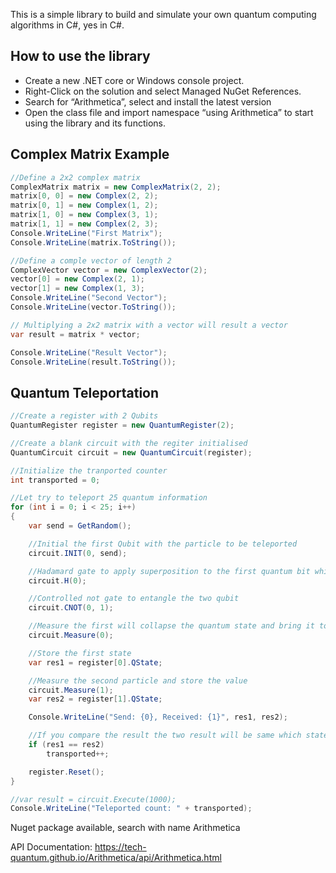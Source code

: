 This is a simple library to build and simulate your own quantum computing algorithms in C#, yes in C#.

## How to use the library
* Create a new .NET core or Windows console project.
* Right-Click on the solution and select Managed NuGet References.
* Search for “Arithmetica”, select and install the latest version
* Open the class file and import namespace “using Arithmetica” to start using the library and its functions.


## Complex Matrix Example

```csharp
//Define a 2x2 complex matrix
ComplexMatrix matrix = new ComplexMatrix(2, 2);
matrix[0, 0] = new Complex(2, 2);
matrix[0, 1] = new Complex(1, 2);
matrix[1, 0] = new Complex(3, 1);
matrix[1, 1] = new Complex(2, 3);
Console.WriteLine("First Matrix");
Console.WriteLine(matrix.ToString());

//Define a comple vector of length 2
ComplexVector vector = new ComplexVector(2);
vector[0] = new Complex(2, 1);
vector[1] = new Complex(1, 3);
Console.WriteLine("Second Vector");
Console.WriteLine(vector.ToString());

// Multiplying a 2x2 matrix with a vector will result a vector
var result = matrix * vector;

Console.WriteLine("Result Vector");
Console.WriteLine(result.ToString());

```

## Quantum Teleportation
```csharp
//Create a register with 2 Qubits
QuantumRegister register = new QuantumRegister(2);

//Create a blank circuit with the regiter initialised
QuantumCircuit circuit = new QuantumCircuit(register);

//Initialize the tranported counter
int transported = 0;

//Let try to teleport 25 quantum information
for (int i = 0; i < 25; i++)
{
	var send = GetRandom();

	//Initial the first Qubit with the particle to be teleported
	circuit.INIT(0, send);

	//Hadamard gate to apply superposition to the first quantum bit which means the first qubit will have both 0 and 1
	circuit.H(0);

	//Controlled not gate to entangle the two qubit
	circuit.CNOT(0, 1);

	//Measure the first will collapse the quantum state and bring it to reality whic will be either one or zero
	circuit.Measure(0);

	//Store the first state
	var res1 = register[0].QState;

	//Measure the second particle and store the value
	circuit.Measure(1);
	var res2 = register[1].QState;

	Console.WriteLine("Send: {0}, Received: {1}", res1, res2);

	//If you compare the result the two result will be same which states that the information is teleported.
	if (res1 == res2)
		transported++;

	register.Reset();
}

//var result = circuit.Execute(1000);
Console.WriteLine("Teleported count: " + transported);
```

Nuget package available, search with name Arithmetica

API Documentation: https://tech-quantum.github.io/Arithmetica/api/Arithmetica.html

